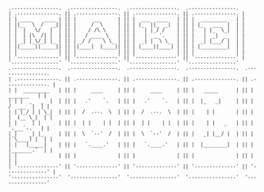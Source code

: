 <sub>

    .----------------.  .----------------.  .----------------.  .----------------. 
    | .--------------. || .--------------. || .--------------. || .--------------. |
    | | ____    ____ | || |      __      | || |  ___  ____   | || |  _________   | |
    | ||_   \  /   _|| || |     /  \     | || | |_  ||_  _|  | || | |_   ___  |  | |
    | |  |   \/   |  | || |    / /\ \    | || |   | |_/ /    | || |   | |_  \_|  | |
    | |  | |\  /| |  | || |   / ____ \   | || |   |  __'.    | || |   |  _|  _   | |
    | | _| |_\/_| |_ | || | _/ /    \ \_ | || |  _| |  \ \_  | || |  _| |___/ |  | |
    | ||_____||_____|| || ||____|  |____|| || | |____||____| | || | |_________|  | |
    | |              | || |              | || |              | || |              | |
    | '--------------' || '--------------' || '--------------' || '--------------' |
    '----------------'  '----------------'  '----------------'  '----------------' 
    .----------------.  .----------------.  .----------------.  .----------------.  .----------------. 
    | .--------------. || .--------------. || .--------------. || .--------------. || .--------------. |
    | |  _________   | || |     ____     | || |     ____     | || |   _____      | || |    _______   | |
    | | |  _   _  |  | || |   .'    `.   | || |   .'    `.   | || |  |_   _|     | || |   /  ___  |  | |
    | | |_/ | | \_|  | || |  /  .--.  \  | || |  /  .--.  \  | || |    | |       | || |  |  (__ \_|  | |
    | |     | |      | || |  | |    | |  | || |  | |    | |  | || |    | |   _   | || |   '.___`-.   | |
    | |    _| |_     | || |  \  `--'  /  | || |  \  `--'  /  | || |   _| |__/ |  | || |  |`\____) |  | |
    | |   |_____|    | || |   `.____.'   | || |   `.____.'   | || |  |________|  | || |  |_______.'  | |
    | |              | || |              | || |              | || |              | || |              | |
    | '--------------' || '--------------' || '--------------' || '--------------' || '--------------' |
    '----------------'  '----------------'  '----------------'  '----------------'  '----------------' 

</sub>
